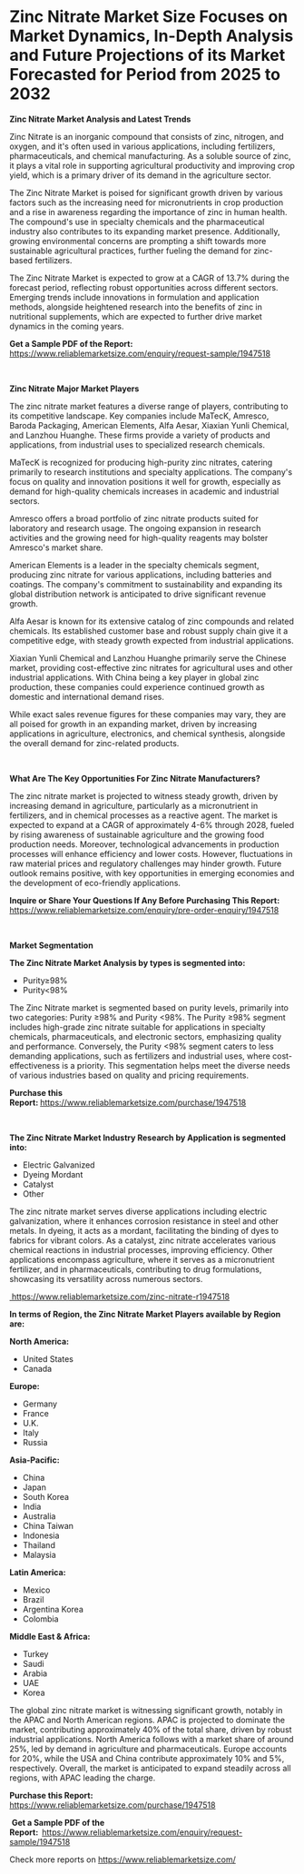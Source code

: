 <p><h1>Zinc Nitrate Market Size Focuses on Market Dynamics, In-Depth Analysis and Future Projections of its Market Forecasted for Period from 2025 to 2032</h1></p><p><strong>Zinc Nitrate Market Analysis and Latest Trends</strong></p>
<p><p>Zinc Nitrate is an inorganic compound that consists of zinc, nitrogen, and oxygen, and it's often used in various applications, including fertilizers, pharmaceuticals, and chemical manufacturing. As a soluble source of zinc, it plays a vital role in supporting agricultural productivity and improving crop yield, which is a primary driver of its demand in the agriculture sector.</p><p>The Zinc Nitrate Market is poised for significant growth driven by various factors such as the increasing need for micronutrients in crop production and a rise in awareness regarding the importance of zinc in human health. The compound's use in specialty chemicals and the pharmaceutical industry also contributes to its expanding market presence. Additionally, growing environmental concerns are prompting a shift towards more sustainable agricultural practices, further fueling the demand for zinc-based fertilizers.</p><p>The Zinc Nitrate Market is expected to grow at a CAGR of 13.7% during the forecast period, reflecting robust opportunities across different sectors. Emerging trends include innovations in formulation and application methods, alongside heightened research into the benefits of zinc in nutritional supplements, which are expected to further drive market dynamics in the coming years.</p></p>
<p><strong>Get a Sample PDF of the Report:&nbsp;</strong> <a href="https://www.reliablemarketsize.com/enquiry/request-sample/1947518?utm_campaign=2946&utm_medium=2&utm_source=Github&utm_content=ia&utm_term=02042025&utm_id=zinc-nitrate">https://www.reliablemarketsize.com/enquiry/request-sample/1947518</a></p>
<p>&nbsp;</p>
<p><strong>Zinc Nitrate Major Market Players</strong></p>
<p><p>The zinc nitrate market features a diverse range of players, contributing to its competitive landscape. Key companies include MaTecK, Amresco, Baroda Packaging, American Elements, Alfa Aesar, Xiaxian Yunli Chemical, and Lanzhou Huanghe. These firms provide a variety of products and applications, from industrial uses to specialized research chemicals.</p><p>MaTecK is recognized for producing high-purity zinc nitrates, catering primarily to research institutions and specialty applications. The company's focus on quality and innovation positions it well for growth, especially as demand for high-quality chemicals increases in academic and industrial sectors.</p><p>Amresco offers a broad portfolio of zinc nitrate products suited for laboratory and research usage. The ongoing expansion in research activities and the growing need for high-quality reagents may bolster Amresco's market share. </p><p>American Elements is a leader in the specialty chemicals segment, producing zinc nitrate for various applications, including batteries and coatings. The company's commitment to sustainability and expanding its global distribution network is anticipated to drive significant revenue growth.</p><p>Alfa Aesar is known for its extensive catalog of zinc compounds and related chemicals. Its established customer base and robust supply chain give it a competitive edge, with steady growth expected from industrial applications.</p><p>Xiaxian Yunli Chemical and Lanzhou Huanghe primarily serve the Chinese market, providing cost-effective zinc nitrates for agricultural uses and other industrial applications. With China being a key player in global zinc production, these companies could experience continued growth as domestic and international demand rises.</p><p>While exact sales revenue figures for these companies may vary, they are all poised for growth in an expanding market, driven by increasing applications in agriculture, electronics, and chemical synthesis, alongside the overall demand for zinc-related products.</p></p>
<p>&nbsp;</p>
<p><strong>What Are The Key Opportunities For Zinc Nitrate Manufacturers?</strong></p>
<p><p>The zinc nitrate market is projected to witness steady growth, driven by increasing demand in agriculture, particularly as a micronutrient in fertilizers, and in chemical processes as a reactive agent. The market is expected to expand at a CAGR of approximately 4-6% through 2028, fueled by rising awareness of sustainable agriculture and the growing food production needs. Moreover, technological advancements in production processes will enhance efficiency and lower costs. However, fluctuations in raw material prices and regulatory challenges may hinder growth. Future outlook remains positive, with key opportunities in emerging economies and the development of eco-friendly applications.</p></p>
<p><strong>Inquire or Share Your Questions If Any Before Purchasing This Report:</strong> <a href="https://www.reliablemarketsize.com/enquiry/pre-order-enquiry/1947518?utm_campaign=2946&utm_medium=2&utm_source=Github&utm_content=ia&utm_term=02042025&utm_id=zinc-nitrate">https://www.reliablemarketsize.com/enquiry/pre-order-enquiry/1947518</a></p>
<p>&nbsp;</p>
<p><strong>Market Segmentation</strong></p>
<p><strong>The Zinc Nitrate Market Analysis by types is segmented into:</strong></p>
<p><ul><li>Purity≥98%</li><li>Purity<98%</li></ul></p>
<p><p>The Zinc Nitrate market is segmented based on purity levels, primarily into two categories: Purity ≥98% and Purity <98%. The Purity ≥98% segment includes high-grade zinc nitrate suitable for applications in specialty chemicals, pharmaceuticals, and electronic sectors, emphasizing quality and performance. Conversely, the Purity <98% segment caters to less demanding applications, such as fertilizers and industrial uses, where cost-effectiveness is a priority. This segmentation helps meet the diverse needs of various industries based on quality and pricing requirements.</p></p>
<p><strong>Purchase this Report:&nbsp;</strong><a href="https://www.reliablemarketsize.com/purchase/1947518?utm_campaign=2946&utm_medium=2&utm_source=Github&utm_content=ia&utm_term=02042025&utm_id=zinc-nitrate">https://www.reliablemarketsize.com/purchase/1947518</a></p>
<p>&nbsp;</p>
<p><strong>The Zinc Nitrate Market Industry Research by Application is segmented into:</strong></p>
<p><ul><li>Electric Galvanized</li><li>Dyeing Mordant</li><li>Catalyst</li><li>Other</li></ul></p>
<p><p>The zinc nitrate market serves diverse applications including electric galvanization, where it enhances corrosion resistance in steel and other metals. In dyeing, it acts as a mordant, facilitating the binding of dyes to fabrics for vibrant colors. As a catalyst, zinc nitrate accelerates various chemical reactions in industrial processes, improving efficiency. Other applications encompass agriculture, where it serves as a micronutrient fertilizer, and in pharmaceuticals, contributing to drug formulations, showcasing its versatility across numerous sectors.</p></p>
<p><a href="https://www.reliablemarketsize.com/zinc-nitrate-r1947518?utm_campaign=2946&utm_medium=2&utm_source=Github&utm_content=ia&utm_term=02042025&utm_id=zinc-nitrate">&nbsp;https://www.reliablemarketsize.com/zinc-nitrate-r1947518</a></p>
<p><strong>In terms of Region, the Zinc Nitrate Market Players available by Region are:</strong></p>
<p>
    <p> <strong> North America: </strong>
        <ul>
            <li>United States</li>
            <li>Canada</li>
        </ul>
        </p> 
    <p> <strong> Europe: </strong>
        <ul>
            <li>Germany</li>
            <li>France</li>
            <li>U.K.</li>
            <li>Italy</li>
            <li>Russia</li>
        </ul>
        </p> 
    <p> <strong> Asia-Pacific: </strong>
        <ul>
            <li>China</li>
            <li>Japan</li>
            <li>South Korea</li>
            <li>India</li>
            <li>Australia</li>
            <li>China Taiwan</li>
            <li>Indonesia</li>
            <li>Thailand</li>
            <li>Malaysia</li>
        </ul>
        </p> 
    <p> <strong> Latin America: </strong>
        <ul>
            <li>Mexico</li>
            <li>Brazil</li>
            <li>Argentina Korea</li>
            <li>Colombia</li>
        </ul>
        </p> 
    <p> <strong> Middle East & Africa: </strong>
        <ul>
            <li>Turkey</li>
            <li>Saudi</li>
            <li>Arabia</li>
            <li>UAE</li>
            <li>Korea</li>
        </ul>
    </p>
    </p>
<p><p>The global zinc nitrate market is witnessing significant growth, notably in the APAC and North American regions. APAC is projected to dominate the market, contributing approximately 40% of the total share, driven by robust industrial applications. North America follows with a market share of around 25%, led by demand in agriculture and pharmaceuticals. Europe accounts for 20%, while the USA and China contribute approximately 10% and 5%, respectively. Overall, the market is anticipated to expand steadily across all regions, with APAC leading the charge.</p></p>
<p><strong>Purchase this Report: </strong><a href="https://www.reliablemarketsize.com/purchase/1947518?utm_campaign=2946&utm_medium=2&utm_source=Github&utm_content=ia&utm_term=02042025&utm_id=zinc-nitrate">https://www.reliablemarketsize.com/purchase/1947518</a></p>
<p>&nbsp;<strong>Get a Sample PDF of the Report:&nbsp;&nbsp;</strong><a href="https://www.reliablemarketsize.com/enquiry/request-sample/1947518?utm_campaign=2946&utm_medium=2&utm_source=Github&utm_content=ia&utm_term=02042025&utm_id=zinc-nitrate">https://www.reliablemarketsize.com/enquiry/request-sample/1947518</a></p>
<p><strong></strong></p>
<p>Check more reports on <a href="https://www.reliablemarketsize.com/?utm_campaign=2946&utm_medium=2&utm_source=Github&utm_content=ia&utm_term=02042025&utm_id=zinc-nitrate">https://www.reliablemarketsize.com/</a></p>